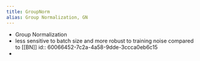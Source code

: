 ```yaml
---
title: GroupNorm
alias: Group Normalization, GN
---
```


- Group Normalization
- less sensitive to batch size and more robust to training noise compared to [[BN]]
  id:: 60066452-7c2a-4a58-9dde-3ccca0eb6c15
-